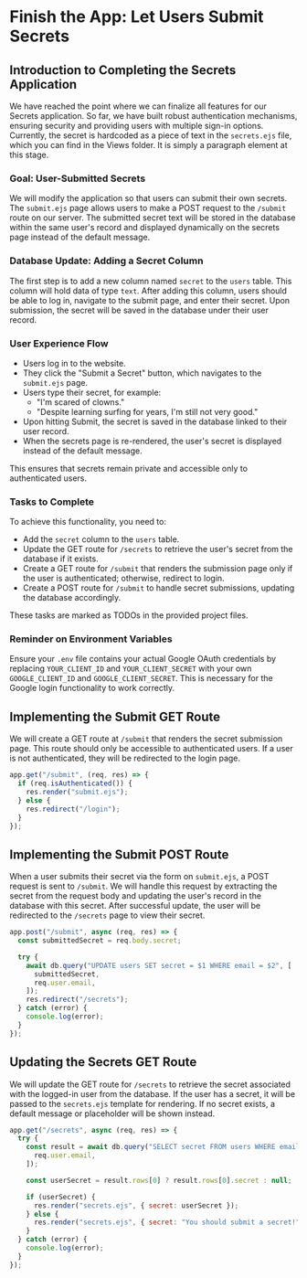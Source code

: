 # Finish the App: Let Users Submit Secrets

## Introduction to Completing the Secrets Application

We have reached the point where we can finalize all features for our Secrets application. So far, we have built robust authentication mechanisms, ensuring security and providing users with multiple sign-in options. Currently, the secret is hardcoded as a piece of text in the `secrets.ejs` file, which you can find in the Views folder. It is simply a paragraph element at this stage.

### Goal: User-Submitted Secrets

We will modify the application so that users can submit their own secrets. The `submit.ejs` page allows users to make a POST request to the `/submit` route on our server. The submitted secret text will be stored in the database within the same user's record and displayed dynamically on the secrets page instead of the default message.

### Database Update: Adding a Secret Column

The first step is to add a new column named `secret` to the `users` table. This column will hold data of type `text`. After adding this column, users should be able to log in, navigate to the submit page, and enter their secret. Upon submission, the secret will be saved in the database under their user record.

### User Experience Flow

- Users log in to the website.
- They click the "Submit a Secret" button, which navigates to the `submit.ejs` page.
- Users type their secret, for example:
  - "I'm scared of clowns."
  - "Despite learning surfing for years, I'm still not very good."
- Upon hitting Submit, the secret is saved in the database linked to their user record.
- When the secrets page is re-rendered, the user's secret is displayed instead of the default message.

This ensures that secrets remain private and accessible only to authenticated users.

### Tasks to Complete

To achieve this functionality, you need to:

- Add the `secret` column to the `users` table.
- Update the GET route for `/secrets` to retrieve the user's secret from the database if it exists.
- Create a GET route for `/submit` that renders the submission page only if the user is authenticated; otherwise, redirect to login.
- Create a POST route for `/submit` to handle secret submissions, updating the database accordingly.

These tasks are marked as TODOs in the provided project files.

### Reminder on Environment Variables

Ensure your `.env` file contains your actual Google OAuth credentials by replacing `YOUR_CLIENT_ID` and `YOUR_CLIENT_SECRET` with your own `GOOGLE_CLIENT_ID` and `GOOGLE_CLIENT_SECRET`. This is necessary for the Google login functionality to work correctly.

## Implementing the Submit GET Route

We will create a GET route at `/submit` that renders the secret submission page. This route should only be accessible to authenticated users. If a user is not authenticated, they will be redirected to the login page.

```js
app.get("/submit", (req, res) => {
  if (req.isAuthenticated()) {
    res.render("submit.ejs");
  } else {
    res.redirect("/login");
  }
});
```

## Implementing the Submit POST Route

When a user submits their secret via the form on `submit.ejs`, a POST request is sent to `/submit`. We will handle this request by extracting the secret from the request body and updating the user's record in the database with this secret. After successful update, the user will be redirected to the `/secrets` page to view their secret.

```js
app.post("/submit", async (req, res) => {
  const submittedSecret = req.body.secret;

  try {
    await db.query("UPDATE users SET secret = $1 WHERE email = $2", [
      submittedSecret,
      req.user.email,
    ]);
    res.redirect("/secrets");
  } catch (error) {
    console.log(error);
  }
});
```

## Updating the Secrets GET Route

We will update the GET route for `/secrets` to retrieve the secret associated with the logged-in user from the database. If the user has a secret, it will be passed to the `secrets.ejs` template for rendering. If no secret exists, a default message or placeholder will be shown instead.

```js
app.get("/secrets", async (req, res) => {
  try {
    const result = await db.query("SELECT secret FROM users WHERE email = $1", [
      req.user.email,
    ]);

    const userSecret = result.rows[0] ? result.rows[0].secret : null;

    if (userSecret) {
      res.render("secrets.ejs", { secret: userSecret });
    } else {
      res.render("secrets.ejs", { secret: "You should submit a secret!" });
    }
  } catch (error) {
    console.log(error);
  }
});
```
